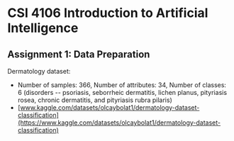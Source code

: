 # CSI 4106 Introduction to Artificial Intelligence

## Assignment 1: Data Preparation

Dermatology dataset: 
- Number of samples: 366, Number of attributes: 34, Number of classes: 6 (disorders -- psoriasis, seborrheic dermatitis, lichen planus, pityriasis rosea, chronic dermatitis, and pityriasis rubra pilaris)
- [www.kaggle.com/datasets/olcaybolat1/dermatology-dataset-classification](https://www.kaggle.com/datasets/olcaybolat1/dermatology-dataset-classification) 
